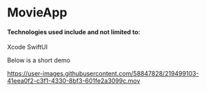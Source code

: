 # MovieApp

#### Technologies used include and not limited to: 

Xcode
SwiftUI

Below is a short demo

https://user-images.githubusercontent.com/58847828/219499103-41eea0f2-c3f1-4330-8bf3-601fe2a3099c.mov

